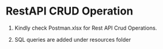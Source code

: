 # RestAPI CRUD Operation

1. Kindly check Postman.xlsx for Rest API Crud Operations.

2. SQL queries are added under resources folder
